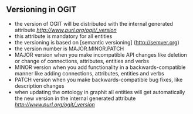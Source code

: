 ## Versioning in OGIT

* the version of OGIT will be distributed with the internal generated attribute *http://www.purl.org/ogit/_version*
* this attribute is mandatory for all entities
* the versioning is based on [semantic versioning] (http://semver.org)
* the version number is MAJOR.MINOR.PATCH
* MAJOR version when you make incompatible API changes like deletion or change of connections, attributes, entities and verbs
* MINOR version when you add functionality in a backwards-compatible manner like adding connections, attributes, entities and verbs
* PATCH version when you make backwards-compatible bug fixes, like description changes 
* when updating the ontology in graphit all entities will get automatically the new version in the internal generated attribute *http://www.purl.org/ogit/_version*
